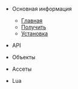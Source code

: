 * Основная информация
	* [Главная](/)
	* [Получить](Pages/Get.md)
	* [Установка](Pages/Install.md)

* API

* Объекты

* Ассеты

* Lua
